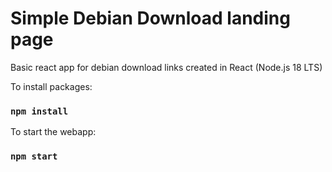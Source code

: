 # Simple Debian Download landing page

Basic react app for debian download links created in React (Node.js 18 LTS)

To install packages:
### `npm install`

To start the webapp:
### `npm start`
